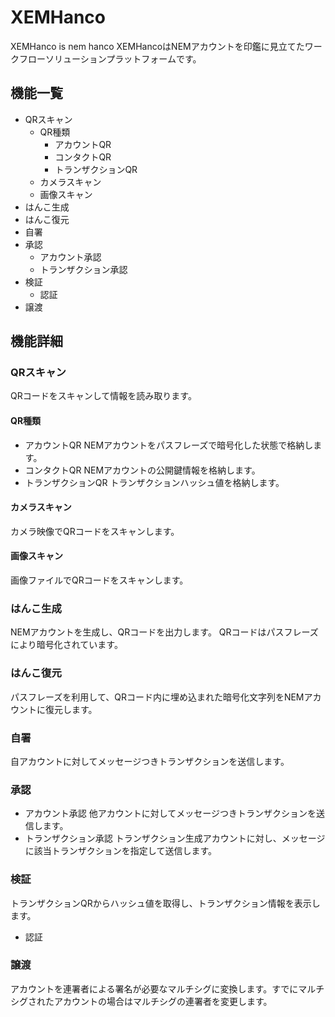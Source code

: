 # XEMHanco
XEMHanco is nem hanco
XEMHancoはNEMアカウントを印鑑に見立てたワークフローソリューションプラットフォームです。

## 機能一覧
- QRスキャン
  - QR種類
    - アカウントQR
    - コンタクトQR
    - トランザクションQR
  - カメラスキャン
  - 画像スキャン
- はんこ生成
- はんこ復元
- 自署
- 承認
  - アカウント承認
  - トランザクション承認
- 検証
  - 認証
- 譲渡

## 機能詳細

### QRスキャン
QRコードをスキャンして情報を読み取ります。
#### QR種類
- アカウントQR
NEMアカウントをパスフレーズで暗号化した状態で格納します。
- コンタクトQR
NEMアカウントの公開鍵情報を格納します。
- トランザクションQR
トランザクションハッシュ値を格納します。
#### カメラスキャン
カメラ映像でQRコードをスキャンします。
#### 画像スキャン
画像ファイルでQRコードをスキャンします。

### はんこ生成
NEMアカウントを生成し、QRコードを出力します。
QRコードはパスフレーズにより暗号化されています。

### はんこ復元
パスフレーズを利用して、QRコード内に埋め込まれた暗号化文字列をNEMアカウントに復元します。

### 自署
自アカウントに対してメッセージつきトランザクションを送信します。
### 承認
- アカウント承認
他アカウントに対してメッセージつきトランザクションを送信します。
- トランザクション承認
トランザクション生成アカウントに対し、メッセージに該当トランザクションを指定して送信します。
### 検証
トランザクションQRからハッシュ値を取得し、トランザクション情報を表示します。
- 認証
### 譲渡
アカウントを連署者による署名が必要なマルチシグに変換します。すでにマルチシグされたアカウントの場合はマルチシグの連署者を変更します。
